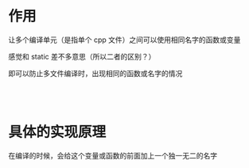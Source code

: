 # 作用

让多个编译单元（是指单个 cpp 文件）之间可以使用相同名字的函数或变量

感觉和 static 差不多意思（所以二者的区别？）

即可以防止多文件编译时，出现相同的函数或名字的情况

<br/>

<br/>

# 具体的实现原理

在编译的时候，会给这个变量或函数的前面加上一个独一无二的名字

